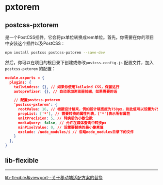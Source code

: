 # pxtorem

## postcss-pxtorem

是一个PostCSS插件，它会将px单位转换成rem单位。首先，你需要在你的项目中安装这个插件以及PostCSS：

```bash
npm install postcss postcss-pxtorem --save-dev
```

然后，你可以在项目的根目录下创建或修改`postcss.config.js` 配置文件，加入 `postcss-pxtorem` 的配置：

```json
module.exports = {
  plugins: {
    tailwindcss: {}, // 如果你使用Tailwind CSS，保留这行
    autoprefixer: {}, // 自动添加浏览器前缀，如果需要的话

    // 配置postcss-pxtorem
    'postcss-pxtorem': {
      rootValue: 16, // 根据设计稿来，例如设计稿宽度为750px，则此值可以设置为75
      propList: ['*'], // 需要转换的属性列表，['*']表示所有属性
      unitPrecision: 5, // 转换后的小数位数
      mediaQuery: false, // 允许在媒体查询中转换px
      minPixelValue: 0, // 设置要替换的最小像素值
      exclude: /node_modules/i // 忽略node_modules目录下的文件
    }
  },
}
```

## lib-flexible

---

[lib-flexible与viewport--关于移动端适配方案的替换](https://juejin.cn/post/6961658865876205576)
